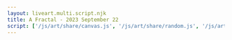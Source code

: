 ```yaml
---
layout: liveart.multi.script.njk
title: A Fractal - 2023 September 22
script: ['/js/art/share/canvas.js', '/js/art/share/random.js', '/js/art/share/draw_kit.js', '/js/art/latest.js']
---
```



